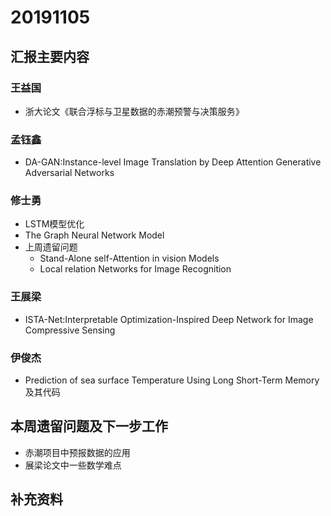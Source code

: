 # 20191105

## 汇报主要内容

### 王益国

- 浙大论文《联合浮标与卫星数据的赤潮预警与决策服务》

### 孟钰鑫

- DA-GAN:Instance-level Image Translation by Deep Attention Generative Adversarial Networks

### 修士勇

- LSTM模型优化
- The Graph Neural Network Model
- 上周遗留问题
  - Stand-Alone self-Attention in vision Models
  - Local relation Networks for Image Recognition

### 王展梁

- ISTA-Net:Interpretable Optimization-Inspired Deep Network for Image Compressive Sensing

### 伊俊杰

- Prediction of sea surface Temperature Using Long Short-Term Memory及其代码

## 本周遗留问题及下一步工作

- 赤潮项目中预报数据的应用
- 展梁论文中一些数学难点

## 补充资料